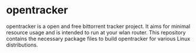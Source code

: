 # opentracker

opentracker is a open and free bittorrent tracker project. It aims for minimal
resource usage and is intended to run at your wlan router. This repository
contains the necessary package files to build opentracker for various Linux
distributions.